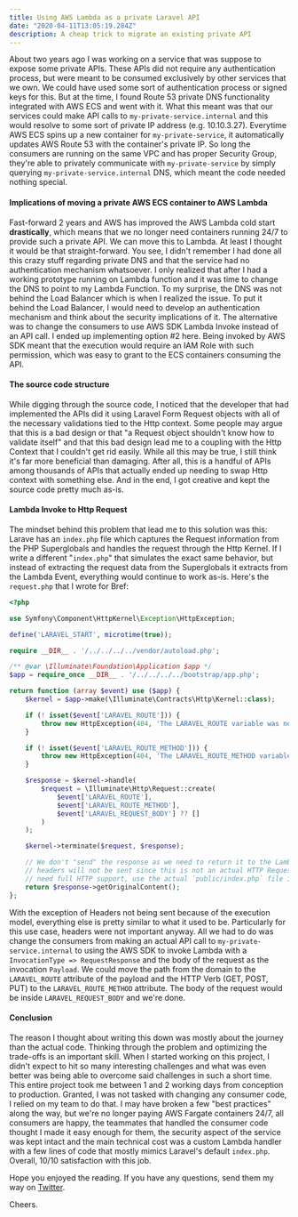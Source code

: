 ```yaml
---
title: Using AWS Lambda as a private Laravel API
date: "2020-04-11T13:05:19.284Z"
description: A cheap trick to migrate an existing private API 
---
```


About two years ago I was working on a service that was suppose to
expose some private APIs. These APIs did not require any authentication
process, but were meant to be consumed exclusively by other services
that we own. We could have used some sort of authentication process or
signed keys for this. But at the time, I found Route 53 private DNS
functionality integrated with AWS ECS and went with it. What this meant
was that our services could make API calls to `my-private-service.internal`
and this would resolve to some sort of private IP address (e.g. 10.10.3.27).
Everytime AWS ECS spins up a new container for `my-private-service`, it
automatically updates AWS Route 53 with the container's private IP.
So long the consumers are running on the same VPC and has proper
Security Group, they're able to privately communicate with `my-private-service`
by simply querying `my-private-service.internal` DNS, which meant the
code needed nothing special.

#### Implications of moving a private AWS ECS container to AWS Lambda

Fast-forward 2 years and AWS has improved the AWS Lambda cold start
**drastically**, which means that we no longer need containers running
24/7 to provide such a private API. We can move this to Lambda. At least
I thought it would be that straight-forward. You see,
I didn't remember I had done all this crazy stuff regarding private DNS
and that the service had no authentication mechanism whatsoever. I only
realized that after I had a working prototype running on Lambda function
and it was time to change the DNS to point to my Lambda Function. To my
surprise, the DNS was not behind the Load Balancer which is when I 
realized the issue. To put it behind the Load Balancer, I would need
to develop an authentication mechanism and think about the security
implications of it. The alternative was to change the consumers to
use AWS SDK Lambda Invoke instead of an API call. I ended up implementing
option #2 here. Being invoked by AWS SDK meant that the execution
would require an IAM Role with such permission, which was easy to
grant to the ECS containers consuming the API.

#### The source code structure

While digging through the source code, I noticed that the developer
that had implemented the APIs did it using Laravel Form Request
objects with all of the necessary validations tied to the Http
context. Some people may argue that this is a bad design or that
"a Request object shouldn't know how to validate itself" and that
this bad design lead me to a coupling with the Http Context that 
I couldn't get rid easily. While all this may be true, I still think
it's far more beneficial than damaging. After all, this is a handful of
APIs among thousands of APIs that actually ended up needing to swap
Http context with something else. And in the end, I got creative
and kept the source code pretty much as-is.

#### Lambda Invoke to Http Request

The mindset behind this problem that lead me to this solution was this:
Larave has an `index.php` file which captures the Request information
from the PHP Superglobals and handles the request through the Http Kernel.
If I write a different "`index.php`" that simulates the exact same behavior,
but instead of extracting the request data from the Superglobals it
extracts from the Lambda Event, everything would continue to work
as-is. Here's the `request.php` that I wrote for Bref:

```php
<?php

use Symfony\Component\HttpKernel\Exception\HttpException;

define('LARAVEL_START', microtime(true));

require __DIR__ . '/../../../../vendor/autoload.php';

/** @var \Illuminate\Foundation\Application $app */
$app = require_once __DIR__ . '/../../../../bootstrap/app.php';

return function (array $event) use ($app) {
    $kernel = $app->make(\Illuminate\Contracts\Http\Kernel::class);

    if (! isset($event['LARAVEL_ROUTE'])) {
        throw new HttpException(404, 'The LARAVEL_ROUTE variable was not specified.');
    }

    if (! isset($event['LARAVEL_ROUTE_METHOD'])) {
        throw new HttpException(404, 'The LARAVEL_ROUTE_METHOD variable was not specified.');
    }

    $response = $kernel->handle(
        $request = \Illuminate\Http\Request::create(
            $event['LARAVEL_ROUTE'],
            $event['LARAVEL_ROUTE_METHOD'],
            $event['LARAVEL_REQUEST_BODY'] ?? []
        )
    );

    $kernel->terminate($request, $response);

    // We don't "send" the response as we need to return it to the Lambda. This means
    // headers will not be sent since this is not an actual HTTP Request. If you
    // need full HTTP support, use the actual `public/index.php` file instead.
    return $response->getOriginalContent();
};
```

With the exception of Headers not being sent because of the execution
model, everything else is pretty similar to what it used to be.
Particularly for this use case, headers were not important anyway.
All we had to do was change the consumers from making an actual
API call to `my-private-service.internal` to using the AWS SDK
to invoke Lambda with a `InvocationType => RequestResponse` and the body of the
request as the invocation `Payload`. We could move the path from
the domain to the `LARAVEL_ROUTE` attribute of the payload and the
HTTP Verb (GET, POST, PUT) to the `LARAVEL_ROUTE_METHOD` attribute.
The body of the request would be inside `LARAVEL_REQUEST_BODY` and
we're done.

#### Conclusion

The reason I thought about writing this down was mostly about the
journey than the actual code. Thinking through the problem and 
optimizing the trade-offs is an important skill. When I started 
working on this project, I didn't expect to hit so many interesting 
challenges and what was even better was being able to overcome said
challenges in such a short time. This entire project took me between
1 and 2 working days from conception to production. Granted, I was 
not tasked with changing any consumer code, I relied on my team 
to do that. I may have broken a few "best practices" along the way,
but we're no longer paying AWS Fargate containers 24/7, all consumers
are happy, the teammates that handled the consumer code thought I
made it easy enough for them, the security aspect of the service
was kept intact and the main technical cost was a custom Lambda
handler with a few lines of code that mostly mimics Laravel's default
`index.php`. Overall, 10/10 satisfaction with this job. 

Hope you enjoyed the reading. If you have any questions,
send them my way on [Twitter](https://twitter.com/deleugyn).

Cheers.